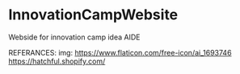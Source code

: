 # InnovationCampWebsite
Webside for innovation camp idea AIDE

REFERANCES:
img:
https://www.flaticon.com/free-icon/ai_1693746
https://hatchful.shopify.com/